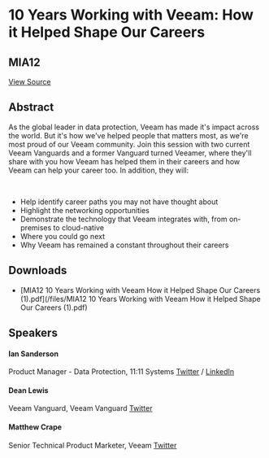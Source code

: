 # 10 Years Working with Veeam: How it Helped Shape Our Careers
## MIA12
[View Source](https://connect.veeam.com/flow/veeam/veeamon2023/attendeeportal/page/sessioncatalog/session/1678314162248001brz5)

## Abstract
As the global leader in data protection, Veeam has made it's impact across the world. But it's how we've helped people that matters most, as we're most proud of our Veeam community. Join this session with two current Veeam Vanguards and a former Vanguard turned Veeamer, where they'll share with you how Veeam has helped them in their careers and how Veeam can help your career too. In addition, they will:

 

- Help identify career paths you may not have thought about
- Highlight the networking opportunities
- Demonstrate the technology that Veeam integrates with, from on-premises to cloud-native
- Where you could go next
- Why Veeam has remained a constant throughout their careers


## Downloads
- [MIA12 10 Years Working with Veeam How it Helped Shape Our Careers  (1).pdf](/files/MIA12 10 Years Working with Veeam How it Helped Shape Our Careers  (1).pdf)

## Speakers
#### Ian Sanderson
Product Manager - Data Protection, 11:11 Systems
[Twitter](https://twitter.com/ian0x0r) / [LinkedIn](https://www.linkedin.com/in/ian-sanderson-5b875423/)
#### Dean Lewis
Veeam Vanguard, Veeam Vanguard
[Twitter](https://twitter.com/saintdle)
#### Matthew Crape
Senior Technical Product Marketer, Veeam
[Twitter](https://twitter.com/MattThatITGuy)